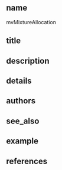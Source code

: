 ## name
mvMixtureAllocation
## title
## description
## details
## authors
## see_also
## example
## references
